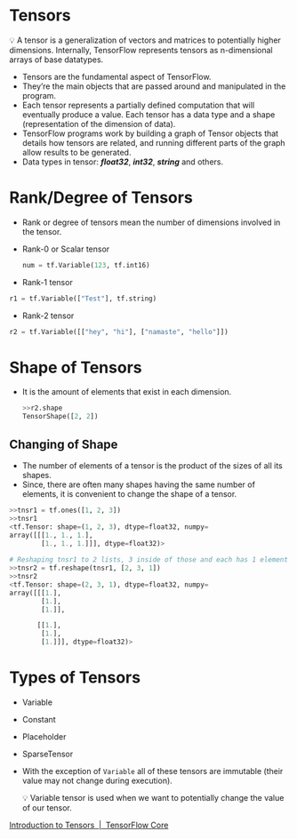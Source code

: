 # Tensors

<aside>
💡 A tensor is a generalization of vectors and matrices to potentially higher dimensions. Internally, TensorFlow represents tensors as n-dimensional arrays of base datatypes.

</aside>

- Tensors are the fundamental aspect of TensorFlow.
- They’re the main objects that are passed around and manipulated in the program.
- Each tensor represents a partially defined computation that will eventually produce a value. Each tensor has a data type and a shape (representation of the dimension of data).
- TensorFlow programs work by building a graph of Tensor objects that details how tensors are related, and running different parts of the graph allow results to be generated.
- Data types in tensor: ***float32***, ***int32***, ***string*** and others.

# Rank/Degree of Tensors

- Rank or degree of tensors mean the number of dimensions involved in the tensor.

- Rank-0 or Scalar tensor
    
    ```python
    num = tf.Variable(123, tf.int16)
    ```
    

- Rank-1 tensor

```python
r1 = tf.Variable(["Test"], tf.string)
```

- Rank-2 tensor

```python
r2 = tf.Variable([["hey", "hi"], ["namaste", "hello"]])
```

# Shape of Tensors

- It is the amount of elements that exist in each dimension.
    
    ```python
    >>r2.shape
    TensorShape([2, 2])
    ```
    

## Changing of Shape

- The number of elements of a tensor is the product of the sizes of all its shapes.
- Since, there are often many shapes having the same number of elements, it is convenient to change the shape of a tensor.

```python
>>tnsr1 = tf.ones([1, 2, 3])
>>tnsr1
<tf.Tensor: shape=(1, 2, 3), dtype=float32, numpy=
array([[[1., 1., 1.],
        [1., 1., 1.]]], dtype=float32)>
        
# Reshaping tnsr1 to 2 lists, 3 inside of those and each has 1 element
>>tnsr2 = tf.reshape(tnsr1, [2, 3, 1])
>>tnsr2
<tf.Tensor: shape=(2, 3, 1), dtype=float32, numpy=
array([[[1.],
        [1.],
        [1.]],

       [[1.],
        [1.],
        [1.]]], dtype=float32)>
```

# Types of Tensors

- Variable
- Constant

- Placeholder
- SparseTensor
- With the exception of `Variable` all of these tensors are immutable (their value may not change during execution).
    
    <aside>
    💡 Variable tensor is used when we want to potentially change the value of our tensor.
    
    </aside>

[Introduction to Tensors  |  TensorFlow Core](https://www.tensorflow.org/guide/tensor)
